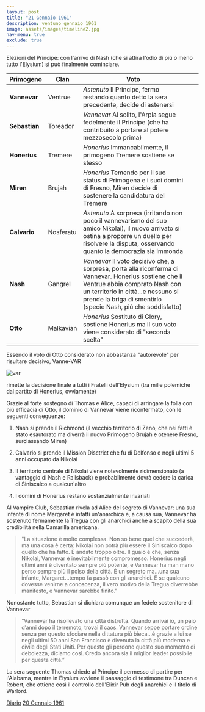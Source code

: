 ```yaml
---
layout: post
title: "21 Gennaio 1961"
description: ventuno gennaio 1961
image: assets/images/timeline2.jpg
nav-menu: true
exclude: true
---
```


Elezioni del Principe: con l'arrivo di Nash (che si attira l'odio di più o meno tutto l'Elysium) si può finalmente cominciare.

| Primogeno | Clan      | Voto                                                                                                                                                                                                                                         |   |   |
|-----------|-----------|----------------------------------------------------------------------------------------------------------------------------------------------------------------------------------------------------------------------------------------------|---|---|
| **Vannevar**  | Ventrue   | _Astenuto_ Il Principe, fermo restando quanto detto la sera precedente, decide di astenersi                                                                                                                                                    |   |   |
| **Sebastian** | Toreador  | _Vannevar_ Al solito, l'Arpia segue fedelmente il Principe (che ha contribuito a portare al potere mezzosecolo prima)                                                                                                                          |   |   |
| **Honerius**  | Tremere   | _Honerius_ Immancabilmente, il primogeno Tremere sostiene se stesso                                                                                                                                                                            |   |   |
| **Miren**     | Brujah    | _Honerius_ Temendo per il suo status di Primogena e i suoi domini di Fresno, Miren decide di sostenere la candidatura del Tremere                                                                                                              |   |   |
| **Calvario**  | Nosferatu | _Astenuto_ A sorpresa (irritando non poco il vannevarismo del suo amico Nikolai), il nuovo arrivato si ostina a proporre un duello per risolvere la disputa, osservando quanto la democrazia sia immonda                                       |   |   |
| **Nash**      | Gangrel   | _Vannevar_ Il voto decisivo che, a sorpresa, porta alla riconferma di Vannevar. Honerius sostiene che il Ventrue abbia comprato Nash con un territorio in città...e nessuno si prende la briga di smentirlo (specie Nash, più che soddisfatto) |   |   |
| **Otto**      | Malkavian | _Honerius_ Sostituto di Glory, sostiene Honerius ma il suo voto viene considerato di "seconda scelta"                                                                                                                                          |   |   |

Essendo il voto di Otto considerato non abbastanza "autorevole" per risultare decisivo, Vanne-VAR

![var](https://media1.tenor.com/images/3d59834b2bec47ddd2eee8f2138ec844/tenor.gif)

rimette la decisione finale a tutti i Fratelli dell'Elysium (tra mille polemiche dal partito di Honerius, ovviamente)

Grazie al forte sostegno di Thomas e Alice, capaci di arringare la folla con più efficacia di Otto, il dominio di Vannevar viene riconfermato, con le seguenti conseguenze:

1. Nash si prende il Richmond (il vecchio territorio di Zeno, che nei fatti è stato esautorato ma diverrà il nuovo Primogeno Brujah e otenere Fresno, surclassando Miren)

3. Calvario si prende il Mission Disctrict che fu di Delfonso e negli ultimi 5 anni occupato da Nikolai

5. Il territorio centrale di Nikolai viene notevolmente ridimensionato (a vantaggio di Nash e Railsback) e probabilmente dovrà cedere la carica di Siniscalco a qualcun'altro

6. I domini di Honerius restano sostanzialmente invariati

Al Vampire Club, Sebastian rivela ad Alice del segreto di Vannevar: una sua infante di nome Margaret è infatti un'anarchica e, a causa sua, Vannevar ha sostenuto fermamente la Tregua con gli anarchici anche a scapito della sua credibilità nella Camarilla americana.

> "La situazione è molto complessa. Non so bene quel che succederà, ma una cosa è certa: Nikolai non potrà più essere il Siniscalco dopo quello che ha fatto. È andato troppo oltre. Il guaio è che, senza Nikolai, Vannevar è inevitabilmente compromesso. Honerius negli ultimi anni è diventato sempre più potente, e Vannevar ha man mano perso sempre più il polso della città. È un segreto ma…una sua infante, Margaret…tempo fa passò con gli anarchici. E se qualcuno dovesse venirne a conoscenza, il vero motivo della Tregua diverrebbe manifesto, e Vannevar sarebbe finito."

Nonostante tutto, Sebastian si dichiara comunque un fedele sostenitore di Vannevar

> “Vannevar ha risollevato una città distrutta. Quando arrivai io, un paio d’anni dopo il terremoto, trovai il caos. Vannevar seppe portare ordine senza per questo sfociare nella dittatura più bieca…è grazie a lui se negli ultimi 50 anni San Francisco è divenuta la città più moderna e civile degli Stati Uniti. Per questo gli perdono questo suo momento di debolezza, diciamo così. Credo ancora sia il miglior leader possibile per questa città.”

La sera seguente Thomas chiede al Principe il permesso di partire per l'Alabama, mentre in Elysium avviene il passaggio di testimone tra Duncan e Robert, che ottiene così il controllo dell'Elixir Pub degli anarchici e il titolo di Warlord.

<a href="http://xabacadabra.com/cursed-legacy/diario" class="button">Diario</a>
<a href="1961-1-20.html" class="button back">20 Gennaio 1961</a>
